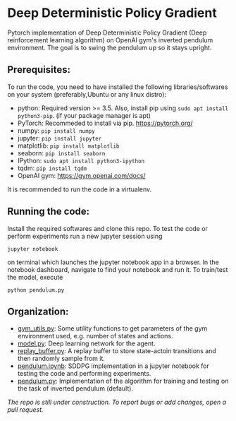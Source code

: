 # Deep Deterministic Policy Gradient
Pytorch implementation of Deep Deterministic Policy Gradient (Deep reinforcement learning algorithm) on OpenAI gym's inverted pendulum environment. The goal is to swing the pendulum up so it stays upright.  

## Prerequisites:
To run the code, you need to have installed the following libraries/softwares on your system (preferably,Ubuntu or any linux distro):
* python: Required version >= 3.5. Also, install pip using `sudo apt install python3-pip`. (if your package manager is apt)
* PyTorch: Recommeded to install via pip. https://pytorch.org/
* numpy: `pip install numpy`
* jupyter: `pip install jupyter`
* matplotlib: `pip install matplotlib`
* seaborn: `pip install seaborn`
* IPython: `sudo apt install python3-ipython`
* tqdm: `pip install tqdm` 
* OpenAI gym: https://gym.openai.com/docs/

It is recommended to run the code in a virtualenv.

## Running the code:
Install the required softwares and clone this repo. To test the code or perform experiments run a new jupyter session using
```
jupyter notebook
```
on terminal which launches the jupyter notebook app in a browser. In the notebook dashboard, navigate to find your notebook and run it.
To train/test the model, execute 
```
python pendulum.py
```

## Organization:
* [gym_utils.py](https://github.com/kushagra06/SAC/blob/master/gym_utils.py): 
Some utility functions to get parameters of the gym environment used, e.g. number of states and actions.
* [model.py](https://github.com/kushagra06/SAC/blob/master/model.py): Deep learning network for the agent. 
* [replay_buffer.py](https://github.com/kushagra06/SAC/blob/master/replay_buffer.py): A replay buffer to store state-actoin transitions
and then randomly sample from it. 
* [pendulum.ipynb](https://github.com/kushagra06/SAC/blob/master/softac,ipynb): SDDPG implementation in a jupyter notebook for
testing the code and performing experiments. 
* [pendulum.py](https://github.com/kushagra06/SAC/blob/master/softac.py): Implementation of the algorithm for training and testing on the 
task of inverted pendulum (default). 

*The repo is still under construction. To report bugs or add changes, open a pull request.*
